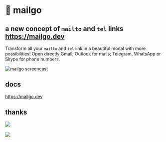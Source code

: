 # 💌 mailgo

## a new concept of `mailto` and `tel` links <https://mailgo.dev>

Transform all your `mailto` and `tel` link in a beautiful modal with more possibilities! Open directly Gmail, Outlook for mails; Telegram, WhatsApp or Skype for phone numbers.

![mailgo screencast](https://github.com/manzinello/mailgo/raw/master/assets/video/mailgo.gif)

## docs

<https://mailgo.dev>

## thanks

<a target="_blank" href="https://www.browserstack.com">
<img src="https://mailgo.dev/img/browserstack.png" />
</a>

<br/>
<br/>

<a target="_blank" href="https://www.netlify.com">
<img src="https://www.netlify.com/img/global/badges/netlify-color-bg.svg" />
</a>
